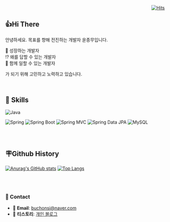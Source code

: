 <div align=right>  

[![Hits](https://hits.seeyoufarm.com/api/count/incr/badge.svg?url=https%3A%2F%2Fgithub.com%2Fbuchonsi&count_bg=%23123D64&title_bg=%23555555&icon=&icon_color=%23E7E7E7&title=hits&edge_flat=false)](https://hits.seeyoufarm.com)
  
</div>


## 👍Hi There

안녕하세요. 목표를 향해 전진하는 개발자 윤종무입니다.

🌱 성장하는 개발자  
⁉️ 왜를 답할 수 있는 개발자  
🙌 함께 일할 수 있는 개발자   

가 되기 위해 고민하고 노력하고 있습니다. 

<br/>

## 🔨 Skills

![Java](https://img.shields.io/badge/-Java-007396?logo=java&logoColor=white)

![Spring](https://img.shields.io/badge/Spring-6DB33F.svg?&flat&logo=Spring&logoColor=white)
![Spring Boot](https://img.shields.io/badge/-Spring%20Boot-6DB33F?logo=spring%20boot&logoColor=white)
![Spring MVC](https://img.shields.io/badge/-Spring%20MVC-6DB33F)
![Spring Data JPA](https://img.shields.io/badge/-Spring%20Data%20JPA-6DB33F?)
![MySQL](https://img.shields.io/badge/-MySQL-4479A1?logo=mysql&logoColor=white)

<br/>
<br/>

## 🪧Github History 

[![Anurag's GitHub stats](https://github-readme-stats.vercel.app/api?username=buchonsi)](https://github.com/anuraghazra/github-readme-stats)
[![Top Langs](https://github-readme-stats.vercel.app/api/top-langs/?username=buchonsi&layout=compact)](https://github.com/anuraghazra/github-readme-stats)

<br/>
<br/>

### 🤝 Contact

- 📧 **Email**: buchonsi@naver.com
- 📃 **티스토리**: [개인 블로그](https://smaildev.tistory.com/)

